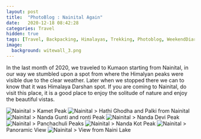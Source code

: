 ```yaml
---
layout: post
title:  "PhotoBlog : Nainital Again"
date:   2020-12-18 08:42:28
categories: Travel
hidden: true
tags: [Travel, Backpacking, Himalayas, Trekking, Photoblog, WeekendDiaries]
image:
  background: witewall_3.png
---
```


In the last month of 2020, we traveled to Kumaon starting from Nainital, in our way we stumbled upon a spot from where the Himalyan peaks were visible due to the clear weather. Later when we stopped there we can to know that it was Himalaya Darshan spot. If you are coming to Nainital, do visit this place, it is a good place to enjoy the solitude of nature and enjoy the beautiful vistas. 

<img src="https://i.imgur.com/o1YR3wi.jpg" alt="Nainital">
> Kamet Peak

<img src="https://i.imgur.com/6h9x67I.jpg" alt="Nainital">
> Hathi Ghodha and Palki from Nainital

<img src="https://i.imgur.com/plxrVKI.jpg" alt="Nainital">
> Nanda Gunti and ronti Peak

<img src="https://i.imgur.com/1LlQ0CT.jpg" alt="Nainital">
> Nanda Devi Peak

<img src="https://i.imgur.com/HW3Iy3q.jpg" alt="Nainital">
> Panchachuli Peaks

<img src="https://i.imgur.com/7jMJD6d.jpg" alt="Nainital">
> Nanda Kot Peak

<img src="https://i.imgur.com/MC8XuWI.jpg" alt="Nainital">
> Panoramic View

<img src="https://i.imgur.com/Wvre2B7.jpg" alt="Nainital">
> View from Naini Lake

